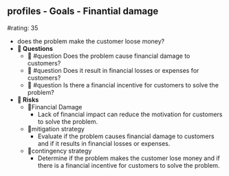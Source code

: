 ## profiles - Goals - Finantial damage
#rating: 35
- does the problem make the customer loose money?
- **💭 Questions**
  - 💭 #question Does the problem cause financial damage to customers?
  - 💭 #question Does it result in financial losses or expenses for customers?
  - 💭 #question Is there a financial incentive for customers to solve the problem?
- **🚨 Risks**
  - 🚨Financial Damage
    - Lack of financial impact can reduce the motivation for customers to solve the problem.
  - 🚨mitigation strategy
    - Evaluate if the problem causes financial damage to customers and if it results in financial losses or expenses.
  - 🚨contingency strategy
    - Determine if the problem makes the customer lose money and if there is a financial incentive for customers to solve the problem.


